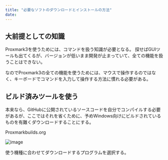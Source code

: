 ```yaml
---
title: "必要なソフトのダウンロードとインストールの方法"
date:
---
```


## 大前提としての知識
Proxmark3を使うためには、コマンドを扱う知識が必要となる。
探せばGUIツールも出てくるが、バージョンが低いまま開発が止まっていて、全ての機能を扱うことはできない。

なのでProxmark3の全ての機能を使うためには、マウスで操作するのではなく、キーボードでコマンドを入力して操作する方法に慣れる必要がある。

## ビルド済みツールを使う
本来なら、GitHubに公開されているソースコードを自分でコンパイルする必要があるが、ここではそれを省くために、予めWindows向けにビルドされているものを有難くダウンロードすることにする。

<a href="https://www.proxmarkbuilds.org/" style="text-decoration: none;"><div class="link-box"><div class="img-box"><div style="background-image: url('');"></div></div><div class="text-box"><p class="title">Proxmarkbuilds.org</p><p class="description"></p></div></div></a>

![image](download.png)

使う機種に合わせてダウンロードするプログラムを選択する。

